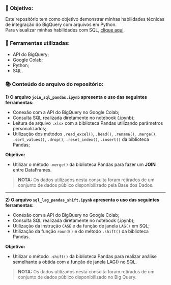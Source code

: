 ### :dart: Objetivo:
Este repositório tem como objetivo demonstrar minhas habilidades técnicas de integração do BigQuery com arquivos em Python.  
Para visualizar minhas habilidades com SQL, [clique aqui](https://github.com/jessycalais/SQL_BigQuery.git).

### :hammer: Ferramentas utilizadas:
* API do BigQuery;
* Google Colab;
* Python;
* SQL.

### :books: Conteúdo do arquivo do repositório:
**1) O arquivo **`join_sql_pandas.ipynb`** apresenta o uso das seguintes ferramentas:**
* Conexão com a API do BigQuery no Google Colab;
* Consulta SQL realizada diretamente no notebook (.ipynb);
* Leitura de arquivo `.xlsx` com a biblioteca Pandas utilizando parâmetros personalizados;
* Utilização dos métodos `.read_excel()`, `.head()`, `.rename()`, `.merge()`, `.sort_values()`, `.drop()`, `.reset_index()`, `.insert()` da biblioteca Pandas;

**Objetivo:** 
* Utilizar o método `.merge()` da biblioteca Pandas para fazer um **JOIN** entre DataFrames.
 
> **NOTA:** Os dados utilizados nesta consulta foram retirados de um conjunto de dados público disponibilizado pela Base dos Dados.

---

**2) O arquivo **`sql_lag_pandas_shift.ipynb`** apresenta o uso das seguintes ferramentas:**
* Conexão com a API do BigQuery no Google Colab;
* Consulta SQL realizada diretamente no notebook (.ipynb);
* Utilização da instrução `CASE` e da função de janela `LAG()` em SQL;
* Utilização da função `round()` e do método `.shift()` da biblioteca Pandas.

**Objetivo:**
* Utilizar o método `.shift()` da biblioteca Pandas para realizar análise semelhante a obtida com a função de janela LAG() no SQL.
  
> **NOTA:** Os dados utilizados nesta consulta foram retirados de um conjunto de dados público disponibilizado no Big Query.
